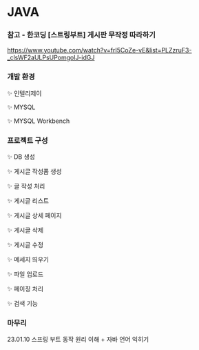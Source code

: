 # JAVA

### 참고 - 한코딩 [스트링부트] 게시판 무작정 따라하기

https://www.youtube.com/watch?v=frI5CoZe-vE&list=PLZzruF3-_clsWF2aULPsUPomgolJ-idGJ



### 개발 환경

✨ 인텔리제이

✨ MYSQL

✨ MYSQL Workbench



###  프로젝트 구성

✨ DB 생성

✨ 게시글 작성폼 생성

✨ 글 작성 처리

✨ 게시글 리스트

✨ 게시글 상세 페이지

✨ 게시글 삭제

✨ 게시글 수정

✨ 메세지 띄우기

✨ 파일 업로드

✨  페이징 처리

✨  검색 기능



### 마무리

23.01.10 스프링 부트 동작 원리 이해 + 자바 언어 익히기
